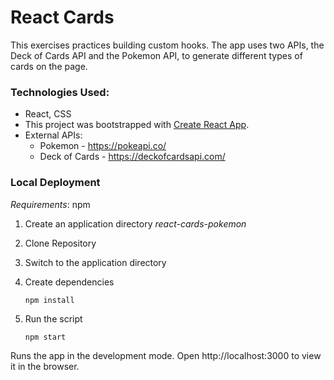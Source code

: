 # React Cards
This exercises practices building custom hooks.
The app uses two APIs, the Deck of Cards API and the Pokemon API, to generate different types of cards on the page.

### Technologies Used:
* React, CSS
* This project was bootstrapped with [Create React App](https://github.com/facebook/create-react-app).
* External APIs: 
    * Pokemon - https://pokeapi.co/
    * Deck of Cards  - https://deckofcardsapi.com/

### Local Deployment
*Requirements*: npm

1. Create an application directory *react-cards-pokemon*

2. Clone Repository

3. Switch to the application directory

4. Create dependencies

    `npm install`

5. Run the script

    `npm start`

Runs the app in the development mode. Open http://localhost:3000 to view it in the browser.

